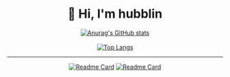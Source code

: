 <div align=center><h1>👋 Hi, I'm hubblin </h1></div>

<!--
**hubblin/hubblin** is a ✨ _special_ ✨ repository because its `README.md` (this file) appears on your GitHub profile.

Here are some ideas to get you started:

- 🔭 I’m currently working on ...
- 🌱 I’m currently learning ...
- 👯 I’m looking to collaborate on ...
- 🤔 I’m looking for help with ...
- 💬 Ask me about ...
- 📫 How to reach me: ...
- 😄 Pronouns: ...
- ⚡ Fun fact: ...
-->

<div align="center">

[![Anurag's GitHub stats](https://github-readme-stats.vercel.app/api?username=hubblin&show_icons=true&bg_color=30,e96443,904e95&title_color=fff&text_color=fff)](https://github.com/anuraghazra/github-readme-stats)  
  <br/>
[![Top Langs](https://github-readme-stats.vercel.app/api/top-langs/?username=hubblin&layout=compact)](https://github.com/anuraghazra/github-readme-stats)
  <hr/>
  
[![Readme Card](https://github-readme-stats.vercel.app/api/pin/?username=hubblin&repo=note_app_vanilla&theme=flag-india)](https://github.com/hubblin/note_app_vanilla)
[![Readme Card](https://github-readme-stats.vercel.app/api/pin/?username=hubblin&repo=color-picker-vanilla&theme=flag-india)](https://github.com/hubblin/color-picker-vanilla)
</div>

